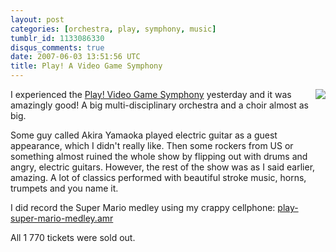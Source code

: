 ```yaml
---
layout: post
categories: [orchestra, play, symphony, music]
tumblr_id: 1133086330
disqus_comments: true
date: 2007-06-03 13:51:56 UTC
title: Play! A Video Game Symphony
---
```


<a href="http://www.flickr.com/photos/62437618@N00/188898648/"><img src="http://farm1.static.flickr.com/52/188898648_4f95b0dc84_m.jpg" style="float:right;margin-bottom:10px;margin-left:10px;" /></a>I experienced the <a href="http://www.play-symphony.com/">Play! Video Game Symphony</a> yesterday and it was amazingly good! A big multi-disciplinary orchestra and a choir almost as big.

Some guy called Akira Yamaoka played electric guitar as a guest appearance, which I didn't really like. Then some rockers from US or something almost ruined the whole show by flipping out with drums and angry, electric guitars. However, the rest of the show was as I said earlier, amazing. A lot of classics performed with beautiful stroke music, horns, trumpets and you name it.

I did record the Super Mario medley using my crappy cellphone: <a href='/attachments/2007/06/play-super-mario-medley.amr'>play-super-mario-medley.amr</a>

All 1 770 tickets were sold out.
